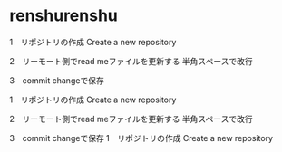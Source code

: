# renshurenshu
1　リポジトリの作成
Create a new repository

2　リーモート側でread meファイルを更新する
半角スペースで改行

3　commit changeで保存

1　リポジトリの作成
Create a new repository

2　リーモート側でread meファイルを更新する
半角スペースで改行

3　commit changeで保存
1　リポジトリの作成
Create a new repository


